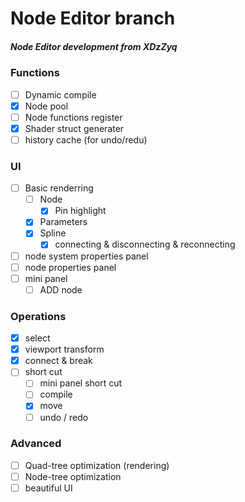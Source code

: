 # Node Editor branch

##### Node Editor development from XDzZyq

### Functions
- [ ] Dynamic compile
- [x] Node pool
- [ ] Node functions register
- [x] Shader struct generater
- [ ] history cache (for undo/redu)

### UI
- [ ] Basic renderring
  - [ ] Node
	- [x] Pin highlight
  - [x] Parameters
  - [x] Spline
  	- [x] connecting & disconnecting & reconnecting
- [ ] node system properties panel
- [ ] node properties panel
- [ ] mini panel
  - [ ] ADD node

### Operations
- [x] select
- [x] viewport transform
- [x] connect & break
- [ ] short cut
  - [ ] mini panel short cut
  - [ ] compile
  - [x] move
  - [ ] undo / redo
  
### Advanced
  - [ ] Quad-tree optimization (rendering)
  - [ ] Node-tree optimization
  - [ ] beautiful UI
